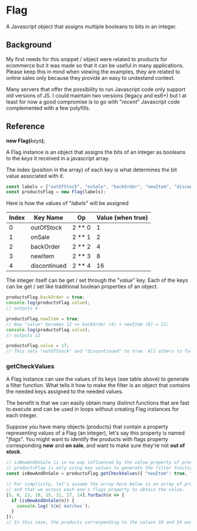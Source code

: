 # Flag
A Javascript object that assigns multiple booleans to bits in an integer.

## Background
My first needs for this snippet / object were related to products for ecommerce but it was made so that it can be useful in many applications. Please keep this in mind when viewing the examples, they are related to online sales only because they provide an easy to undestand context.

Many servers that offer the possibility to run Javascript code only support old versions of JS. I could maintain two versions (legacy and es6+) but I at least for now a good compromise is to go with "_recent_" Javascript code complemented with a few polyfills.

## Reference

**new Flag(**_keys_**)**;

A Flag instance is an object that assigns the bits of an integer as booleans to the _keys_ it received in a javascript array.

The index (position in the array) of each key is what determines the bit value associated with it.

```javascript
const labels = ["outOfStock", "onSale", "backOrder", "newItem", "discontinued"];
const productsFlag = new Flag(labels);
```
Here is how the values of "_labels_" will be assigned

Index | Key Name | Op | Value (when true)
------|----------|----|------------------
0 | outOfStock | 2 ** 0 | 1
1 | onSale | 2 ** 1 | 2
2 | backOrder | 2 ** 2 | 4
3 | newItem | 2 ** 3 | 8
4 | discontinued | 2 ** 4 | 16

The integer itself can be get / set through the "_value_" key. Each of the keys can be get / set like traditional boolean properties of an object.

```javascript
productsFlag.backOrder = true;
console.log(productsFlag.value);
// outputs 4

productsFlag.newItem = true;
// Now "value" becomes 12 => backOrder (4) + newItem (8) = 12;
console.log(productsFlag.value);
// outputs 12

productsFlag.value = 17;
// This sets "outOfStock" and "discontinued" to true. All others to false.
```

### getCheckValues

A Flag instance can use the values of its keys (see table above) to generate a filter function. What tells it how to make the filter is an object that contains the needed keys assigned to the needed values.

The benefit is that we can easily obtain many distinct functions that are fast to execute and can be used in loops without creating Flag instances for each integer.

Suppose you have many objects (products) that contain a property representing values of a Flag (an integer), let's say this property is named "_flags_". You might want to identify the products with flags property corresponding **new** and **on sale**, and want to make sure they're not **out of stock**.

```javascript
// isNewAndOnSale is in no way influenced by the value property of productsFlag
// productsFlag is only using key values to generate the filter function.
const isNewAndOnSale = productsFlag.getCheckValues({ "newItem": true, "onSale": true, "outOfStock": false });

// For simplicity, let's assume the array here below is an array of product objects
// and that we access each one's flags property to obtain the value.
[5, 8, 13, 10, 15, 31, 17, 14].forEach(n => {
  if (isNewAndOnSale(n)) {
    console.log(`${n} matches`);
  }
});
// In this case, the products corresponding to the values 10 and 14 would match
```

